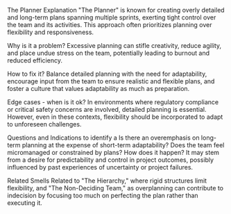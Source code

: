 
The Planner
Explanation
"The Planner" is known for creating overly detailed and long-term plans spanning multiple sprints, exerting tight control over the team and its activities. This approach often prioritizes planning over flexibility and responsiveness.

Why is it a problem?
Excessive planning can stifle creativity, reduce agility, and place undue stress on the team, potentially leading to burnout and reduced efficiency.

How to fix it?
Balance detailed planning with the need for adaptability, encourage input from the team to ensure realistic and flexible plans, and foster a culture that values adaptability as much as preparation.

Edge cases - when is it ok?
In environments where regulatory compliance or critical safety concerns are involved, detailed planning is essential. However, even in these contexts, flexibility should be incorporated to adapt to unforeseen challenges.

Questions and Indications to identify a
Is there an overemphasis on long-term planning at the expense of short-term adaptability?
Does the team feel micromanaged or constrained by plans?
How does it happen?
It may stem from a desire for predictability and control in project outcomes, possibly influenced by past experiences of uncertainty or project failures.

Related Smells
Related to "The Hierarchy," where rigid structures limit flexibility, and "The Non-Deciding Team," as overplanning can contribute to indecision by focusing too much on perfecting the plan rather than executing it.